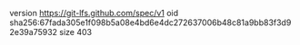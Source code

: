 version https://git-lfs.github.com/spec/v1
oid sha256:67fada305e1f098b5a08e4bd6e4dc272637006b48c81a9bb83f3d92e39a75932
size 403
